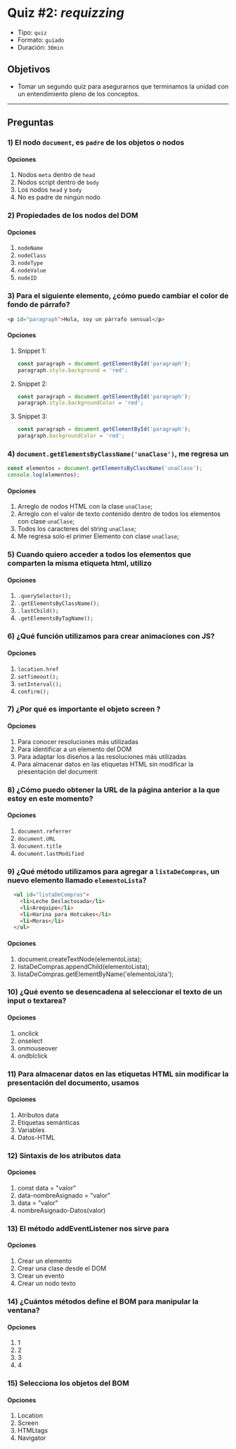 # Quiz #2: _requizzing_

- Tipo: `quiz`
- Formato: `guiado`
- Duración: `30min`

## Objetivos

- Tomar un segundo quiz para asegurarnos que terminamos la unidad con un
  entendimiento pleno de los conceptos.

***

## Preguntas

### 1) El nodo `document`, es `padre` de los objetos o nodos

#### Opciones

1. Nodos `meta` dentro de `head`
2. Nodos script dentro de `body`
3. Los nodos `head` y `body`
4. No es padre de ningún nodo

<solution style="display:none;">3</solution>

### 2) Propiedades de los nodos del DOM

#### Opciones

1. `nodeName`
2. `nodeClass`
3. `nodeType`
4. `nodeValue`
5. `nodeID`

<solution style="display:none;">1,3,4</solution>

### 3) Para el siguiente elemento, ¿cómo puedo cambiar el color de fondo de párrafo?

```html
<p id="paragraph">Hola, soy un párrafo sensual</p>
```

#### Opciones

1. Snippet 1:

   ```js
   const paragraph = document.getElementById('paragraph');
   paragraph.style.background = 'red';
   ```

2. Snippet 2:

   ```js
   const paragraph = document.getElementById('paragraph');
   paragraph.style.backgroundColor = 'red';
   ```

3. Snippet 3:

   ```js
   const paragraph = document.getElementById('paragraph');
   paragraph.backgroundColor = 'red';
   ```

<solution style="display:none;">2</solution>

### 4) `document.getElementsByClassName('unaClase')`, me regresa un

```js
const elementos = document.getElementsByClassName('unaClase');
console.log(elementos);
```

#### Opciones

1. Arreglo de nodos HTML con la clase `unaClase`;
2. Arreglo con el valor de texto contenido dentro de todos los elementos
   con clase `unaClase`;
3. Todos los caracteres del string `unaClase`;
4. Me regresa solo el primer Elemento con clase `unaClase`;

<solution style="display:none;">1</solution>

### 5) Cuando quiero acceder a todos los elementos que comparten la misma etiqueta html, utilizo

#### Opciones

1. `.querySelector();`
2. `.getElementsByClassName();`
3. `.lastChild();`
4. `.getElementsByTagName();`

<solution style="display:none;">4</solution>

### 6) ¿Qué función utilizamos para crear animaciones con JS?

#### Opciones

1. `location.href`
2. `setTimeout();`
3. `setInterval();`
4. `confirm();`

<solution style="display:none;">3</solution>

### 7) ¿Por qué es importante el objeto screen ?

#### Opciones

1. Para conocer resoluciones más utilizadas
2. Para identificar a un elemento del DOM
3. Para adaptar los diseños a las resoluciones más utilizadas
4. Para almacenar  datos en las etiquetas HTML sin modificar la presentación
   del document

<solution style="display:none;">1,3</solution>

### 8) ¿Cómo puedo obtener la URL de la página anterior a la que estoy en este momento?

#### Opciones

1. `document.referrer`
2. `document.URL`
3. `document.title`
4. `document.lastModified`

<solution style="display:none;">1</solution>

### 9) ¿Qué método utilizamos para agregar a `listaDeCompras`, un nuevo elemento llamado `elementoLista`?

```html
  <ul id="listaDeCompras">
    <li>Leche Deslactosada</li>
    <li>Arequipe</li>
    <li>Harina para Hotcakes</li>
    <li>Moras</li>
  </ul>
```

#### Opciones

1. document.createTextNode(elementoLista);
2. listaDeCompras.appendChild(elementoLista);
3. listaDeCompras.getElementByName('elementoLista');

<solution style="display:none;">2</solution>

### 10) ¿Qué evento se desencadena al seleccionar el texto de un input o textarea?

#### Opciones

1. onclick
2. onselect
3. onmouseover
4. ondblclick

<solution style="display:none;">2</solution>

### 11) Para almacenar datos en las etiquetas HTML sin modificar la presentación del documento, usamos

#### Opciones

1. Atributos data
2. Etiquetas semánticas
3. Variables
4. Datos-HTML

<solution style="display:none;">1</solution>

### 12) Sintaxis de los atributos data

#### Opciones

1. const data = "valor"
2. data-nombreAsignado = "valor"
3. data = "valor"
4. nombreAsignado-Datos(valor)

<solution style="display:none;">2</solution>

### 13) El método addEventListener nos sirve para

#### Opciones

1. Crear un elemento
2. Crear una clase desde el DOM
3. Crear un evento
4. Crear un nodo texto

<solution style="display:none;">3</solution>

### 14) ¿Cuántos métodos define el BOM para manipular la ventana?

#### Opciones

1. 1
2. 2
3. 3
4. 4

<solution style="display:none;">4</solution>

### 15) Selecciona los objetos del BOM

#### Opciones

1. Location
2. Screen
3. HTMLtags
4. Navigator

<solution style="display:none;">1,2,4</solution>
